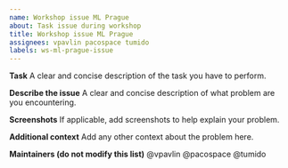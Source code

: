 ```yaml
---
name: Workshop issue ML Prague
about: Task issue during workshop
title: Workshop issue ML Prague
assignees: vpavlin pacospace tumido
labels: ws-ml-prague-issue
---
```


**Task**
A clear and concise description of the task you have to perform.

**Describe the issue**
A clear and concise description of what problem are you encountering.

**Screenshots**
If applicable, add screenshots to help explain your problem.

**Additional context**
Add any other context about the problem here.

**Maintainers (do not modify this list)**
@vpavlin @pacospace @tumido
